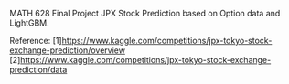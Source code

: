 MATH 628
Final Project
JPX Stock Prediction based on Option data and LightGBM.

Reference:
[1]https://www.kaggle.com/competitions/jpx-tokyo-stock-exchange-prediction/overview
[2]https://www.kaggle.com/competitions/jpx-tokyo-stock-exchange-prediction/data
